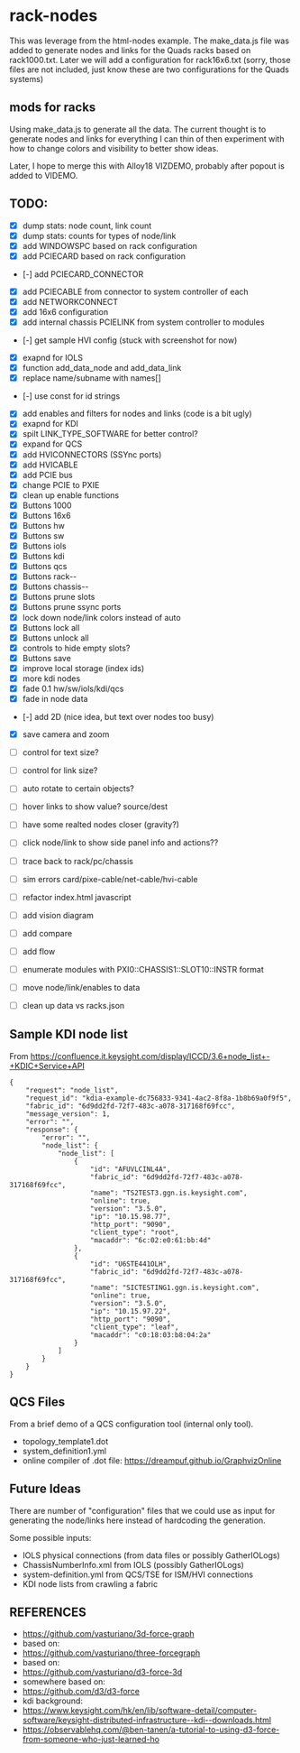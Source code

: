 # rack-nodes

This was leverage from the html-nodes example.  The make_data.js file
was added to generate nodes and links for the Quads racks based on rack1000.txt.  Later we will add a configuration for rack16x6.txt (sorry, those files are not included, just know these are two configurations for the Quads systems)

## mods for racks

Using make_data.js to generate all the data.  The current thought is to generate nodes and links for everything I can thin of then experiment with how to change colors and visibility to better show ideas.

Later, I hope to merge this with Alloy18 VIZDEMO, probably after popout is added to VIDEMO.


## TODO:
- [x] dump stats: node count, link count
- [x] dump stats: counts for types of node/link
- [x] add WINDOWSPC based on rack configuration
- [x] add PCIECARD based on rack configuration
- [-] add PCIECARD_CONNECTOR 
- [x] add PCIECABLE from connector to system controller of each 
- [x] add NETWORKCONNECT
- [x] add 16x6 configuration
- [x] add internal chassis PCIELINK from system controller to modules
- [-] get sample HVI config (stuck with screenshot for now)
- [x] exapnd for IOLS 
- [x] function add_data_node and add_data_link
- [x] replace name/subname with names[]
- [-] use const for id strings
- [x] add enables and filters for nodes and links (code is a bit ugly)
- [x] exapnd for KDI 
- [x] spilt LINK_TYPE_SOFTWARE for better control?
- [x] expand for QCS 
- [x] add HVICONNECTORS (SSYnc ports)
- [x] add HVICABLE
- [x] add PCIE bus
- [x] change PCIE to PXIE
- [x] clean up enable functions
- [x] Buttons 1000
- [x] Buttons 16x6
- [x] Buttons hw
- [x] Buttons sw
- [x] Buttons iols
- [x] Buttons kdi
- [x] Buttons qcs
- [x] Buttons rack--
- [x] Buttons chassis--
- [x] Buttons prune slots
- [x] Buttons prune ssync ports
- [x] lock down node/link colors instead of auto
- [x] Buttons lock all
- [x] Buttons unlock all
- [x] controls to hide empty slots?
- [x] Buttons save
- [x] improve local storage (index ids)
- [x] more kdi nodes
- [x] fade 0.1 hw/sw/iols/kdi/qcs
- [x] fade in node data
- [-] add 2D (nice idea, but text over nodes too busy)
- [x] save camera and zoom

- [ ] control for text size?
- [ ] control for link size?
- [ ] auto rotate to certain objects?
- [ ] hover links to show value? source/dest
- [ ] have some realted nodes closer (gravity?)
- [ ] click node/link to show side panel info and actions??
- [ ] trace back to rack/pc/chassis
- [ ] sim errors card/pixe-cable/net-cable/hvi-cable
- [ ] refactor index.html javascript

- [ ] add vision diagram
- [ ] add compare
- [ ] add flow

- [ ] enumerate modules with PXI0::CHASSIS1::SLOT10::INSTR format
- [ ] move node/link/enables to data
- [ ] clean up data vs racks.json



## Sample KDI node list

From https://confluence.it.keysight.com/display/ICCD/3.6+node_list+-+KDIC+Service+API
```
{
    "request": "node_list",
    "request_id": "kdia-example-dc756833-9341-4ac2-8f8a-1b8b69a0f9f5",
    "fabric_id": "6d9dd2fd-72f7-483c-a078-317168f69fcc",
    "message_version": 1,
    "error": "",
    "response": {
        "error": "",
        "node_list": {
            "node_list": [
                {
                    "id": "AFUVLCINL4A",
                    "fabric_id": "6d9dd2fd-72f7-483c-a078-317168f69fcc",
                    "name": "TS2TEST3.ggn.is.keysight.com",
                    "online": true,
                    "version": "3.5.0",
                    "ip": "10.15.98.77",
                    "http_port": "9090",
                    "client_type": "root",
                    "macaddr": "6c:02:e0:61:bb:4d"
                },
                {
                    "id": "U6STE441OLH",
                    "fabric_id": "6d9dd2fd-72f7-483c-a078-317168f69fcc",
                    "name": "SICTESTING1.ggn.is.keysight.com",
                    "online": true,
                    "version": "3.5.0",
                    "ip": "10.15.97.22",
                    "http_port": "9090",
                    "client_type": "leaf",
                    "macaddr": "c0:18:03:b8:04:2a"
                }
            ]
        }
    }
}
```

## QCS Files

From a brief demo of a QCS configuration tool (internal only tool).

- topology_template1.dot
- system_definition1.yml
- online compiler of .dot file: https://dreampuf.github.io/GraphvizOnline


## Future Ideas

There are number of "configuration" files that we could use as input for generating the node/links here instead of hardcoding
the generation.

Some possible inputs:
- IOLS physical connections (from data files or possibly GatherIOLogs)
- ChassisNumberInfo.xml from IOLS (possibly GatherIOLogs)
- system-definition.yml from QCS/TSE for ISM/HVI connections
- KDI node lists from crawling a fabric



## REFERENCES
- https://github.com/vasturiano/3d-force-graph
- based on:
- https://github.com/vasturiano/three-forcegraph
- based on:
- https://github.com/vasturiano/d3-force-3d
- somewhere based on:
- https://github.com/d3/d3-force
- kdi background:
- https://www.keysight.com/hk/en/lib/software-detail/computer-software/keysight-distributed-infrastructure--kdi--downloads.html
- https://observablehq.com/@ben-tanen/a-tutorial-to-using-d3-force-from-someone-who-just-learned-ho



